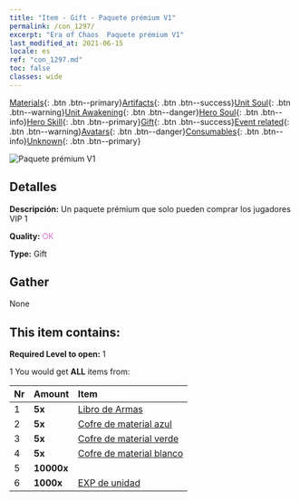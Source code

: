 ```yaml
---
title: "Item - Gift - Paquete prémium V1"
permalink: /con_1297/
excerpt: "Era of Chaos  Paquete prémium V1"
last_modified_at: 2021-06-15
locale: es
ref: "con_1297.md"
toc: false
classes: wide
---
```

 [Materials](/ItemsES/){: .btn .btn--primary}[Artifacts](/ItemsES/Artifacts/){: .btn .btn--success}[Unit Soul](/ItemsES/UnitSoul/){: .btn .btn--warning}[Unit Awakening](/ItemsES/UnitAwakening/){: .btn .btn--danger}[Hero Soul](/ItemsES/HeroSoul/){: .btn .btn--info}[Hero Skill](/ItemsES/HeroSkill/){: .btn .btn--primary}[Gift](/ItemsES/Gift/){: .btn .btn--success}[Event related](/ItemsES/Events/){: .btn .btn--warning}[Avatars](/ItemsES/Avatars/){: .btn .btn--danger}[Consumables](/ItemsES/Consumables/){: .btn .btn--info}[Unknown](/ItemsES/Unknown/){: .btn .btn--primary}

 ![Paquete prémium V1](/images/t/i_905001.png)

## Detalles
 **Descripción:** Un paquete prémium que solo pueden comprar los jugadores VIP 1

 **Quality:** <span style="color: #DA70D6">OK</span>

 **Type:** Gift

## Gather

  None

## This item contains:

 **Required Level to open:** 1

 1 You would get **ALL** items  from:

  | Nr | Amount |     Item    |
  |:---|:-------|:------------|
  | 1 |  **5x** | [Libro de Armas](/ItemsES/mat_18/) |  | 
  | 2 |  **5x** | [Cofre de material azul](/ItemsES/con_1256/) |  | 
  | 3 |  **5x** | [Cofre de material verde](/ItemsES/con_1255/) |  | 
  | 4 |  **5x** | [Cofre de material blanco](/ItemsES/con_1254/) |  | 
  | 5 |  **10000x** | <i class="fas fa-coins"/> |  | 
  | 6 |  **1000x** | [EXP de unidad](/ItemsES/con_902/) |  | 
